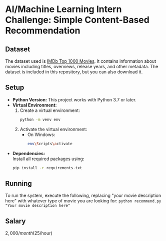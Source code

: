 # AI/Machine Learning Intern Challenge: Simple Content-Based Recommendation

## Dataset
The dataset used is [IMDb Top 1000 Movies](imdb_top_1000.csv). It contains information about movies including titles, overviews, release years, and other metadata. The dataset is included in this repository, but you can also download it.

## Setup
- **Python Version:** This project works with Python 3.7 or later.
- **Virtual Environment:**
  1. Create a virtual environment:
     ```sh
     python -m venv env
     ```
  2. Activate the virtual environment:
     - On Windows:
       ```sh
       env\Scripts\activate
       ```
- **Dependencies:**  
  Install all required packages using:
  ```sh
  pip install -r requirements.txt
  
## Running
To run the system, execute the following, replacing "your movie description here" with whatever type of movie you are looking for:
       ```
       python recommend.py "Your movie description here"
       ```

## Salary
$2,000/month ($25/hour)
